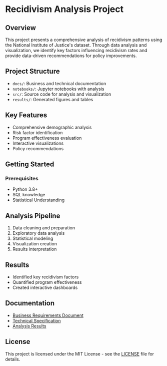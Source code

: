 # Recidivism Analysis Project

## Overview
This project presents a comprehensive analysis of recidivism patterns using the National Institute of Justice's dataset. Through data analysis and visualization, we identify key factors influencing recidivism rates and provide data-driven recommendations for policy improvements.

## Project Structure
- `docs/`: Business and technical documentation
- `notebooks/`: Jupyter notebooks with analysis
- `src/`: Source code for analysis and visualization
- `results/`: Generated figures and tables

## Key Features
- Comprehensive demographic analysis
- Risk factor identification
- Program effectiveness evaluation
- Interactive visualizations
- Policy recommendations

## Getting Started

### Prerequisites
- Python 3.8+
- SQL knowledge
- Statistical Understanding

## Analysis Pipeline
1. Data cleaning and preparation
2. Exploratory data analysis
3. Statistical modeling
4. Visualization creation
5. Results interpretation

## Results
- Identified key recidivism factors
- Quantified program effectiveness
- Created interactive dashboards

## Documentation
- [Business Requirements Document](docs/BRD.md)
- [Technical Specification](docs/technical_spec.md)
- [Analysis Results](docs/results.md)

## License
This project is licensed under the MIT License - see the [LICENSE](LICENSE) file for details.
